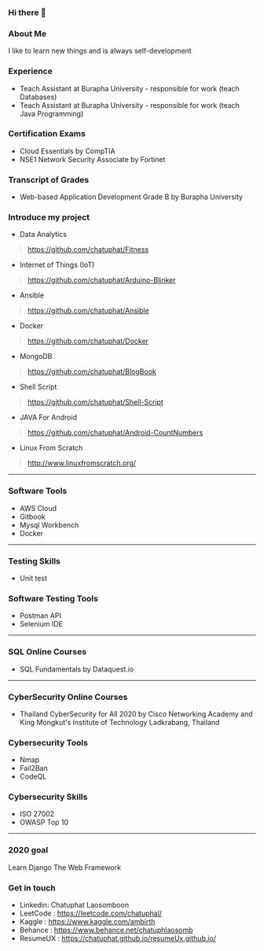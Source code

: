 ### Hi there 👋

### About Me
I like to learn new things and is always self-development 
### Experience
* Teach Assistant at Burapha University - responsible for work (teach Databases)
* Teach Assistant at Burapha University - responsible for work (teach Java Programming)
  
### Certification Exams
* Cloud Essentials by CompTIA
* NSE1 Network Security Associate by Fortinet
### Transcript of Grades
* Web-based Application Development Grade B by Burapha University
### Introduce my project
* Data Analytics
> https://github.com/chatuphat/Fitness
* Internet of Things (IoT)
> https://github.com/chatuphat/Arduino-Blinker
* Ansible
> https://github.com/chatuphat/Ansible
* Docker
> https://github.com/chatuphat/Docker
* MongoDB
> https://github.com/chatuphat/BlogBook
* Shell Script
> https://github.com/chatuphat/Shell-Script
* JAVA For Android 
> https://github.com/chatuphat/Android-CountNumbers
* Linux From Scratch
> http://www.linuxfromscratch.org/
---
### Software Tools
* AWS Cloud
* Gitbook
* Mysql Workbench
* Docker
---
### Testing Skills
* Unit test
### Software Testing Tools
* Postman API
* Selenium IDE
---
### SQL Online Courses
* SQL Fundamentals by Dataquest.io
---
### CyberSecurity Online Courses
* Thailand CyberSecurity for All 2020 by Cisco Networking Academy and King Mongkut's Institute of Technology Ladkrabang, Thailand
### Cybersecurity Tools
* Nmap
* Fail2Ban
* CodeQL
### Cybersecurity Skills
* ISO 27002
* OWASP Top 10
---
### 2020 goal
Learn Django The Web Framework

### Get in touch
* Linkedin: Chatuphat Laosomboon
* LeetCode : https://leetcode.com/chatuphal/
* Kaggle : https://www.kaggle.com/ambirth
* Behance : https://www.behance.net/chatuphlaosomb
* ResumeUX : https://chatuphat.github.io/resumeUx.github.io/
<!--
**chatuphat/chatuphat** is a ✨ _special_ ✨ repository because its `README.md` (this file) appears on your GitHub profile.

Here are some ideas to get you started:

- 🔭 I’m currently working on ...
- 🌱 I’m currently learning ...
- 👯 I’m looking to collaborate on ...
- 🤔 I’m looking for help with ...
- 💬 Ask me about ...
- 📫 How to reach me: ...
- 😄 Pronouns: ...
- ⚡ Fun fact: ...
-->
